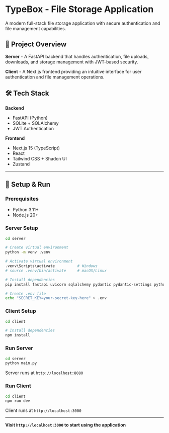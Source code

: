# TypeBox - File Storage Application

A modern full-stack file storage application with secure authentication and file management capabilities.

## 📁 Project Overview

**Server** - A FastAPI backend that handles authentication, file uploads, downloads, and storage management with JWT-based security.

**Client** - A Next.js frontend providing an intuitive interface for user authentication and file management operations.

## 🛠️ Tech Stack

**Backend**
- FastAPI (Python)
- SQLite + SQLAlchemy
- JWT Authentication

**Frontend**
- Next.js 15 (TypeScript)
- React
- Tailwind CSS + Shadcn UI
- Zustand

---

## 🚀 Setup & Run

### Prerequisites
- Python 3.11+
- Node.js 20+

### Server Setup

```bash
cd server

# Create virtual environment
python -m venv .venv

# Activate virtual environment
.venv\Scripts\activate          # Windows
# source .venv/bin/activate     # macOS/Linux

# Install dependencies
pip install fastapi uvicorn sqlalchemy pydantic pydantic-settings python-jose passlib bcrypt python-multipart

# Create .env file
echo "SECRET_KEY=your-secret-key-here" > .env
```

### Client Setup

```bash
cd client

# Install dependencies
npm install
```

### Run Server

```bash
cd server
python main.py
```
Server runs at `http://localhost:8080`

### Run Client

```bash
cd client
npm run dev
```
Client runs at `http://localhost:3000`

---

**Visit `http://localhost:3000` to start using the application**
